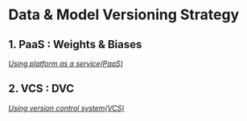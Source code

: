 # Data & Model Versioning Strategy

## 1. PaaS : Weights & Biases

[_Using platform as a service(PaaS)_](https://github.com/lucaseo/tutorial_data_model_version_control/tree/main/ex_wandb)


## 2. VCS : DVC

[_Using version control system(VCS)_](https://github.com/lucaseo/tutorial_data_model_version_control/tree/main/ex_dvc)

